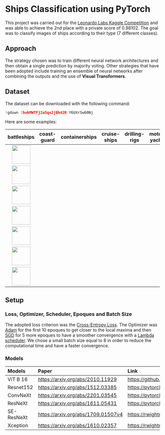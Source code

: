# Ships Classification using PyTorch

This project was carried out for the [Leonardo Labs Kaggle Competition](https://www.kaggle.com/competitions/sapienza-training-camp-2022/overview) and was able to achieve the 2nd place with a private score of 0.98102. The goal was to classify images of ships according to their type (7 different classes). 

## Approach

The strategy chosen was to train different neural network architectures and then obtain a single prediction by majority voting. Other strategies that have been adopted include training an ensemble of neural networks after combining the outputs and the use of **Visual Transformers**. 

## Dataset

The dataset can be downloaded with the following command:

```python
!gdown 1hukMWTFj2aSqx2jBh42R-Y6UXrSw60Nj
```

Here are some examples:

|battleships|coast-guard|containerships|cruise-ships|drilling-rigs|motor-yachts|submarines|
|:-------------------------:|:-------------------------:|:-------------------------:|:-------------------------:|:-------------------------:|:-------------------------:|:-------------------------:|
|<img width="60" src="https://user-images.githubusercontent.com/91251307/190616163-c5efa3af-3ba4-46c5-a165-2b8c10992c7f.jpg">
|<img width="60" src="https://user-images.githubusercontent.com/91251307/190616552-8b9e4424-8627-47e0-9333-66492a971017.jpg">
|<img width="60" src="https://user-images.githubusercontent.com/91251307/190616944-4df17a42-12b2-46f8-bd74-47e5025be104.jpg">
|<img width="60" src="https://user-images.githubusercontent.com/91251307/190617257-88529bf0-9e37-4b79-854f-bd2ab0c47cbe.jpg">
|<img width="60" src="https://user-images.githubusercontent.com/91251307/190617425-ff803acb-de1b-4634-b0b0-9bd132654f8f.jpg">
|<img width="60" src="https://user-images.githubusercontent.com/91251307/190617596-531c9c00-9767-456f-8d49-ef4e8eee4929.jpg">
|<img width="60" src="https://user-images.githubusercontent.com/91251307/190617746-4d946024-9aa1-4b36-8e6d-264fddafbff7.jpg">|

## Setup

### Loss, Optimizer, Scheduler, Epoques and Batch Size

The adopted loss criterion was the [Cross-Entropy Loss](https://pytorch.org/docs/stable/generated/torch.nn.CrossEntropyLoss.html).
The Optimizer was [Adam](https://pytorch.org/docs/stable/generated/torch.optim.Adam.html) for the first 10 epoques to get closer to the local maxima and then [SGD](https://pytorch.org/docs/stable/generated/torch.optim.SGD.html#torch.optim.SGD) for 5 more epoques to have a smoother convergence with a [Lambda scheduler](https://pytorch.org/docs/stable/generated/torch.optim.lr_scheduler.LambdaLR.html).
We chose a small batch size equal to 8 in order to reduce the computational time and have a faster convergence.

### Models

| Models       | Paper           | Link  |
| :-------------------------- |:-------------| :-----|
| ViT B 16     | <https://arxiv.org/abs/2010.11929> |https://github.com/lukemelas/PyTorch-Pretrained-ViT|
| Resnet152    | <https://arxiv.org/abs/1512.03385>      |https://pytorch.org/vision/0.12/generated/torchvision.models.resnet152.html|
| ConvNeXt | <https://arxiv.org/abs/2201.03545>      |https://pytorch.org/vision/stable/models/convnext.html|
| ResNeXt | <https://arxiv.org/abs/1611.05431>      |https://pytorch.org/hub/pytorch_vision_resnext/|
| SE-ResNeXt | <https://arxiv.org/abs/1709.01507v4>      |https://rwightman.github.io/pytorch-image-models/models/seresnext/|
| Xception | <https://arxiv.org/abs/1610.02357>      |https://rwightman.github.io/pytorch-image-models/models/xception/|




